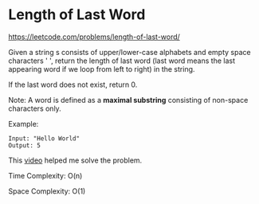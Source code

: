 # Length of Last Word 

https://leetcode.com/problems/length-of-last-word/

Given a string s consists of upper/lower-case alphabets and empty space characters ' ', return the length of last word (last word means the last appearing word if we loop from left to right) in the string.

If the last word does not exist, return 0.

Note: A word is defined as a **maximal substring** consisting of non-space characters only.

Example:
```
Input: "Hello World"
Output: 5
```

This [video](https://www.youtube.com/watch?v=r1gITiSSfyU) helped me solve the problem.

Time Complexity: O(n)

Space Complexity: O(1)
